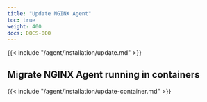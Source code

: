 ```yaml
---
title: "Update NGINX Agent"
toc: true
weight: 400
docs: DOCS-000
---
```


{{< include "/agent/installation/update.md" >}}

## Migrate NGINX Agent running in containers

{{< include "/agent/installation/update-container.md" >}}